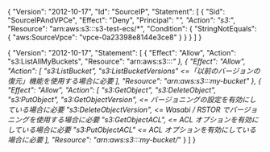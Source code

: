 <!-- vpc endpoint -->
{
    "Version": "2012-10-17",
    "Id": "SourceIP",
    "Statement": [
        {
            "Sid": "SourceIPAndVPCe",
            "Effect": "Deny",
            "Principal": "*",
            "Action": "s3:*",
            "Resource": "arn:aws:s3:::s3-test-ecs/*",
            "Condition": {
                "StringNotEquals": {
                    "aws:SourceVpce": "vpce-0a23398e8144e3ce8"
                }
            }
        }
    ]
}


<!-- iam -->
{
    "Version": "2012-10-17",
    "Statement": [
        {
            "Effect": "Allow",
            "Action": "s3:ListAllMyBuckets",
            "Resource": "arn:aws:s3:::*"
        },
        {
            "Effect": "Allow",
            "Action": [
                "s3:ListBucket",
                "s3:ListBucketVersions" <=「以前のバージョンの復元」機能を使用する場合に必要
            ],
            "Resource": "arn:aws:s3:::my-bucket"
        },
        {
            "Effect": "Allow",
            "Action": [
                "s3:GetObject",
                "s3:DeleteObject",
                "s3:PutObject",
                "s3:GetObjectVersion", <= バージョニングの設定を有効にしている場合に必要
                "s3:DeleteObjectVersion", <= Wasabi / RSTOR でバージョニングを使用する場合に必要
                "s3:GetObjectACL", <= ACL オプションを有効にしている場合に必要
                "s3:PutObjectACL" <= ACL オプションを有効にしている場合に必要
            ],
            "Resource": "arn:aws:s3:::my-bucket/*"
        }
    ]
}
